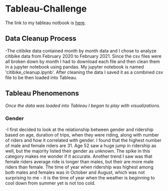 # Tableau-Challenge
The link to my tableau notbook is [here](https://public.tableau.com/profile/maria.quinton#!/vizhome/CitibikeData2021/Story1?publish=yes). 

## Data Cleanup Process
-The citibike data contained month by month data and I chose to analyze citibike data from February 2020 to February 2021. Since the csv files were all broken down by month I had to download each file and then clean them in a jupyter notebook using pandas. My jupyter notebook is named 'citibike_cleanup.ipynb'. After cleaning the data I saved it as a combined csv file to be then loaded into Tableau. 

## Tableau Phenomenons
*Once the data was loaded into Tableau I began to play with visualizations.* 
### Gender
-I first decided to look at the relationship between gender and ridership based on age, duration of trips, when they were riding, along with number of riders and how it correlated with gender. I found that the highest number of male and female riders are 31. Age 52 saw a huge jump in ridership as well, but the majority listed their gender as unknown. The spike in this category makes me wonder if it accurate. Another trend I saw was that female riders average ride is longer than males, but their are more male riders than female. The time of year when ridership was highest among both males and females was in October and August, which was not surprising to me - it is the time of year when the weather is beginning to cool down from summer yet is not too cold. 
